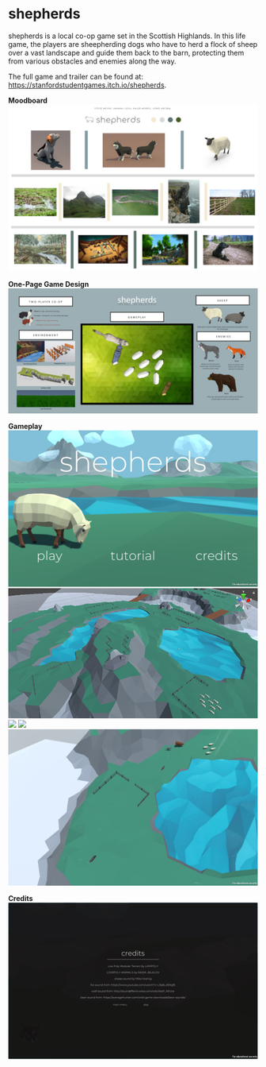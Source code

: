 # shepherds
shepherds is a local co-op game set in the Scottish Highlands. In this life game, the players are sheepherding dogs who have to herd a flock of sheep over a vast landscape and guide them back to the barn, protecting them from various obstacles and enemies along the way. 

The full game and trailer can be found at: https://stanfordstudentgames.itch.io/shepherds. 

**Moodboard**
![](shepherds%20Mood%20Board.png)

**One-Page Game Design**
![](shepherds%20One%20Page%20Game%20Design-1.jpg)

**Gameplay**
![](titlescreen.png)
![](Screenshot%202018-11-17%20at%2011.50.06%20PM.png)
![](image1.gif)
![](gif2.gif)
![](wolfandbear.png)

**Credits**
![](Screenshot%202018-11-17%20at%2011.48.38%20PM.png)
